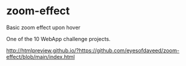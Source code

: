 # zoom-effect
Basic zoom effect upon hover

One of the 10 WebApp challenge projects.

http://htmlpreview.github.io/?https://github.com/eyesofdaveed/zoom-effect/blob/main/index.html
